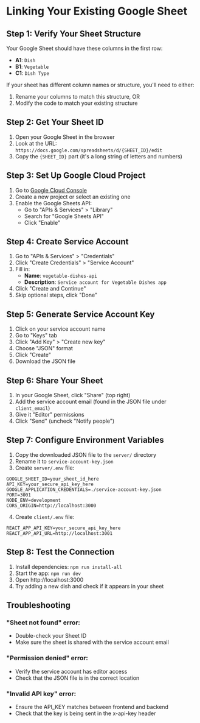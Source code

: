 # Linking Your Existing Google Sheet

## Step 1: Verify Your Sheet Structure

Your Google Sheet should have these columns in the first row:
- **A1**: `Dish`
- **B1**: `Vegetable` 
- **C1**: `Dish Type`

If your sheet has different column names or structure, you'll need to either:
1. Rename your columns to match this structure, OR
2. Modify the code to match your existing structure

## Step 2: Get Your Sheet ID

1. Open your Google Sheet in the browser
2. Look at the URL: `https://docs.google.com/spreadsheets/d/{SHEET_ID}/edit`
3. Copy the `{SHEET_ID}` part (it's a long string of letters and numbers)

## Step 3: Set Up Google Cloud Project

1. Go to [Google Cloud Console](https://console.cloud.google.com/)
2. Create a new project or select an existing one
3. Enable the Google Sheets API:
   - Go to "APIs & Services" > "Library"
   - Search for "Google Sheets API"
   - Click "Enable"

## Step 4: Create Service Account

1. Go to "APIs & Services" > "Credentials"
2. Click "Create Credentials" > "Service Account"
3. Fill in:
   - **Name**: `vegetable-dishes-api`
   - **Description**: `Service account for Vegetable Dishes app`
4. Click "Create and Continue"
5. Skip optional steps, click "Done"

## Step 5: Generate Service Account Key

1. Click on your service account name
2. Go to "Keys" tab
3. Click "Add Key" > "Create new key"
4. Choose "JSON" format
5. Click "Create"
6. Download the JSON file

## Step 6: Share Your Sheet

1. In your Google Sheet, click "Share" (top right)
2. Add the service account email (found in the JSON file under `client_email`)
3. Give it "Editor" permissions
4. Click "Send" (uncheck "Notify people")

## Step 7: Configure Environment Variables

1. Copy the downloaded JSON file to the `server/` directory
2. Rename it to `service-account-key.json`
3. Create `server/.env` file:

```env
GOOGLE_SHEET_ID=your_sheet_id_here
API_KEY=your_secure_api_key_here
GOOGLE_APPLICATION_CREDENTIALS=./service-account-key.json
PORT=3001
NODE_ENV=development
CORS_ORIGIN=http://localhost:3000
```

4. Create `client/.env` file:

```env
REACT_APP_API_KEY=your_secure_api_key_here
REACT_APP_API_URL=http://localhost:3001
```

## Step 8: Test the Connection

1. Install dependencies: `npm run install-all`
2. Start the app: `npm run dev`
3. Open http://localhost:3000
4. Try adding a new dish and check if it appears in your sheet

## Troubleshooting

### "Sheet not found" error:
- Double-check your Sheet ID
- Make sure the sheet is shared with the service account email

### "Permission denied" error:
- Verify the service account has editor access
- Check that the JSON file is in the correct location

### "Invalid API key" error:
- Ensure the API_KEY matches between frontend and backend
- Check that the key is being sent in the x-api-key header
